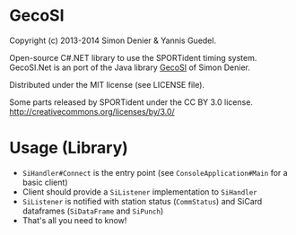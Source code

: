GecoSI
======

Copyright (c) 2013-2014 Simon Denier & Yannis Guedel.

Open-source C#.NET library to use the SPORTident timing system.
GecoSI.Net is an port of the Java library [GecoSI](http://github.com/sdenier/gecosi) of Simon Denier.

Distributed under the MIT license (see LICENSE file).

Some parts released by SPORTident under the CC BY 3.0 license. http://creativecommons.org/licenses/by/3.0/

Usage (Library)
===============

- `SiHandler#Connect` is the entry point (see `ConsoleApplication#Main` for a basic client)
- Client should provide a `SiListener` implementation to `SiHandler`
- `SiListener` is notified with station status (`CommStatus`) and SiCard dataframes (`SiDataFrame` and `SiPunch`)
- That's all you need to know!

